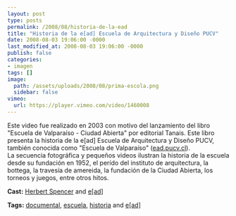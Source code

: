```yaml
---
layout: post
type: posts
permalink: /2008/08/historia-de-la-ead
title: "Historia de la e[ad] Escuela de Arquitectura y Diseño PUCV"
date: 2008-08-03 19:06:00 -0000
last_modified_at: 2008-08-03 19:06:00 -0000
publish: false
categories:
- imagen
tags: []
image:
  path: /assets/uploads/2008/08/prima-escola.png
  sidebar: false
vimeo:
  url: https://player.vimeo.com/video/1460008
---
```


Este video fue realizado en 2003 con motivo del lanzamiento del libro "Escuela de Valparaíso - Ciudad Abierta" por editorial Tanais. Este libro presenta la historia de la e[ad] Escuela de Arquitectura y Diseño PUCV, también conocida como "Escuela de Valparaíso" ([ead.pucv.cl](http://www.ead.pucv.cl/)).  
La secuencia fotográfica y pequeños videos ilustran la historia de la escuela desde su fundación en 1952, el perído del instituto de arquitectura, la bottega, la travesía de amereida, la fundación de la Ciudad Abierta, los torneos y juegos, entre otros hitos.

**Cast:** [Herbert Spencer](http://vimeo.com/hspencer) and [e[ad]](http://vimeo.com/escuela)

**Tags:** [documental](http://vimeo.com/tag:documental), [escuela](http://vimeo.com/tag:escuela), [historia](http://vimeo.com/tag:historia) and [e[ad]](http://vimeo.com/tag:ead)
